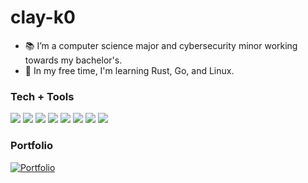 # clay-k0

- 📚 I’m a computer science major and cybersecurity minor working towards my bachelor's.
- 📖 In my free time, I'm learning Rust, Go, and Linux.

### Tech + Tools

[![](https://img.shields.io/badge/OS-EndeavorOS-2977B9?logo=arch-linux&logoColor=white)](https://endeavouros.com/)
[![](https://img.shields.io/badge/Terminal-kitty-4D4D4D?logo=kitty&logoColor=white)](https://sw.kovidgoyal.net/kitty/)
[![](https://img.shields.io/badge/Editor-nvim-57A143?logo=Neovim&logoColor=white)](https://neovim.io/)
[![](https://img.shields.io/badge/Tool-Obsidian-8A63B2?logo=Obsidian&logoColor=white)](https://obsidian.md/)
[![](https://img.shields.io/badge/VCS-Git-orange?logo=Git)](https://github.com/clay-k0)
[![](https://img.shields.io/badge/Code-Rust-dea584?logo=Rust)](https://rust-lang.org)
![](https://img.shields.io/badge/Code-Python-3572a5?logo=Python&logoColor=white)
[![](https://img.shields.io/badge/Code-Go-00add8?logo=Go&logoColor=white)](https://golang.org/)

### Portfolio
[![Portfolio](https://img.shields.io/website?label=Portfolio&style=for-the-badge&url=https%3A%2F%2Fclay-k0.vercel.app)](https://clay-k0.vercel.app/)
